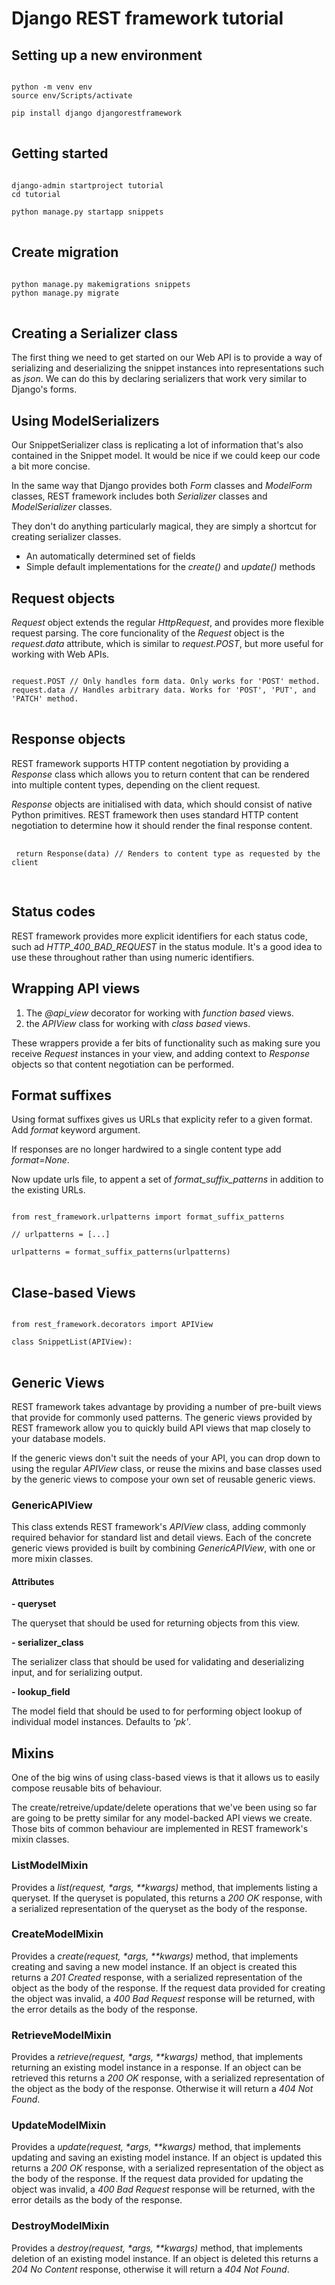 # Django REST framework tutorial

## Setting up a new environment

<pre>
<code>
python -m venv env
source env/Scripts/activate

pip install django djangorestframework
</code>
</pre>

## Getting started

<pre>
<code>
django-admin startproject tutorial
cd tutorial

python manage.py startapp snippets
</code>
</pre>

## Create migration

<pre>
<code>
python manage.py makemigrations snippets
python manage.py migrate
</code>
</pre>

## Creating a Serializer class

The first thing we need to get started on our Web API is to provide a way of serializing and deserializing the snippet instances
into representations such as _json_. We can do this by declaring serializers that work very similar to Django's forms.

## Using ModelSerializers

Our SnippetSerializer class is replicating a lot of information that's also contained in the Snippet model.
It would be nice if we could keep our code a bit more concise.

In the same way that Django provides both _Form_ classes and _ModelForm_ classes,
REST framework includes both _Serializer_ classes and _ModelSerializer_ classes.

They don't do anything particularly magical, they are simply a shortcut for creating serializer classes.

- An automatically determined set of fields
- Simple default implementations for the _create()_ and _update()_ methods

## Request objects

_Request_ object extends the regular _HttpRequest_, and provides more flexible request parsing.
The core funcionality of the _Request_ object is the _request.data_ attribute,
which is similar to _request.POST_, but more useful for working with Web APIs.

<pre>
<code>
request.POST // Only handles form data. Only works for 'POST' method.
request.data // Handles arbitrary data. Works for 'POST', 'PUT', and 'PATCH' method.
</code>
</pre>

## Response objects

REST framework supports HTTP content negotiation by providing a _Response_ class
which allows you to return content that can be rendered into multiple content types, depending on the client request.

_Response_ objects are initialised with data, which should consist of native Python primitives.
REST framework then uses standard HTTP content negotiation to determine how it should render the final response content.

 <pre>
 <code>
 return Response(data) // Renders to content type as requested by the client
 </code>
 </pre>

## Status codes

REST framework provides more explicit identifiers for each status code,
such ad _HTTP_400_BAD_REQUEST_ in the status module.
It's a good idea to use these throughout rather than using numeric identifiers.

## Wrapping API views

1. The _@api_view_ decorator for working with _function based_ views.
2. the _APIView_ class for working with _class based_ views.

These wrappers provide a fer bits of functionality such as making sure you receive _Request_ instances in your view,
and adding context to _Response_ objects so that content negotiation can be performed.

## Format suffixes

Using format suffixes gives us URLs that explicity refer to a given format.
Add _format_ keyword argument.

If responses are no longer hardwired to a single content type add _format=None_.

Now update urls file, to appent a set of _format_suffix_patterns_ in addition to the existing URLs.

<pre>
<code>
from rest_framework.urlpatterns import format_suffix_patterns

// urlpatterns = [...]

urlpatterns = format_suffix_patterns(urlpatterns)
</code>
</pre>

## Clase-based Views

<pre>
<code>
from rest_framework.decorators import APIView

class SnippetList(APIView):
</code>
</pre>

## Generic Views

REST framework takes advantage by providing a number of pre-built views that provide for commonly used patterns.
The generic views provided by REST framework allow you to quickly build API views that map closely to your database models.

If the generic views don't suit the needs of your API, you can drop down to using the regular _APIView_ class,
or reuse the mixins and base classes used by the generic views to compose your own set of reusable generic views.

### GenericAPIView

This class extends REST framework's _APIView_ class, adding commonly required behavior for standard list and detail views.
Each of the concrete generic views provided is built by combining _GenericAPIView_, with one or more mixin classes.

#### Attributes

**- queryset**

The queryset that should be used for returning objects from this view.

**- serializer_class**

The serializer class that should be used for validating and deserializing input, and for serializing output.

**- lookup_field**

The model field that should be used to for performing object lookup of individual model instances.
Defaults to _'pk'_.

## Mixins

One of the big wins of using class-based views is that it allows us to easily compose reusable bits of behaviour.

The create/retreive/update/delete operations that we've been using so far are going to be pretty similar for any
model-backed API views we create.
Those bits of common behaviour are implemented in REST framework's mixin classes.

### ListModelMixin

Provides a _list(request, \*args, \*\*kwargs)_ method, that implements listing a queryset.
If the queryset is populated, this returns a _200 OK_ response, with a serialized representation of the queryset as the body of the response.

### CreateModelMixin

Provides a _create(request, \*args, \*\*kwargs)_ method, that implements creating and saving a new model instance.
If an object is created this returns a _201 Created_ response, with a serialized representation of the object as the body of the response.
If the request data provided for creating the object was invalid, a _400 Bad Request_ response will be returned, with the error details as the body of the response.

### RetrieveModelMixin

Provides a _retrieve(request, \*args, \*\*kwargs)_ method, that implements returning an existing model instance in a response.
If an object can be retrieved this returns a _200 OK_ response, with a serialized representation of the object as the body of the response.
Otherwise it will return a _404 Not Found_.

### UpdateModelMixin

Provides a _update(request, \*args, \*\*kwargs)_ method, that implements updating and saving an existing model instance.
If an object is updated this returns a _200 OK_ response, with a serialized representation of the object as the body of the response.
If the request data provided for updating the object was invalid, a _400 Bad Request_ response will be returned,
with the error details as the body of the response.

### DestroyModelMixin

Provides a _destroy(request, \*args, \*\*kwargs)_ method, that implements deletion of an existing model instance.
If an object is deleted this returns a _204 No Content_ response, otherwise it will return a _404 Not Found_.
